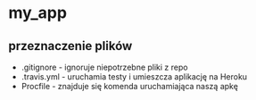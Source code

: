 # my_app
## przeznaczenie plików
* .gitignore - ignoruje niepotrzebne pliki z repo
* .travis.yml - uruchamia testy i umieszcza aplikację na Heroku
* Procfile - znajduje się komenda uruchamiająca naszą apkę
